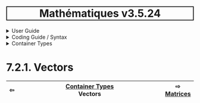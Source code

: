 <h1 style='border: 2px solid; text-align: center'>Mathématiques v3.5.24</h1>

<details>

<summary>User Guide</summary>

# [User Guide](../../../README.md)<br>
1. [About](../../../about/README.md)<br>
2. [License](../../../license/README.md)<br>
3. [Release Notes](../../../release-notes/README.md)<br>
4. [Installation](../../../installation/README.md)<br>
5. [Makefile / Using Mathématiques](../../../using-mathematiques/README.md)<br>
6. [Code Examples](../../../examples/README.md)<br>
7. _Coding Guide / Syntax_ <br>
8. [Benchmarks](../../../benchmarks/README.md)<br>
9. [Tests](../../../test/README.md)<br>
10. [New Feature Plans](../../../feature-schedule/README.md)<br>
11. [Developer Guide](../../../developer-guide/README.md)<br>


</details>



<details>

<summary>Coding Guide / Syntax</summary>

# [7. Coding Guide / Syntax](../../README.md)<br>
7.1. [Scalar Types](../../scalars/README.md)<br>
7.2. _Container Types_ <br>
7.3. [User Guide Notation](../../notation/README.md)<br>
7.4. [Operators](../../operators/README.md)<br>
7.5. [Functions](../../functions/README.md)<br>
7.6. [Display of Results](../../display/README.md)<br>
7.7. [Linear Algebra](../../linear-algebra/README.md)<br>
7.8. [FILE I/O](../../file-io/README.md)<br>
7.9. [Debug Modes](../../debug/README.md)<br>


</details>



<details>

<summary>Container Types</summary>

# [7.2. Container Types](../README.md)<br>

7.2.1. _Vectors_ <br>
7.2.2. [Matrices](../matrix/README.md)<br>
7.2.3. [Tensors](../tensor/README.md)<br>


</details>



# 7.2.1. Vectors



| ⇦ <br />  | [Container Types](../README.md)<br />Vectors<br /><img width=1000/> | ⇨ <br />[Matrices](../matrix/README.md)   |
| ------------ | :-------------------------------: | ------------ |

